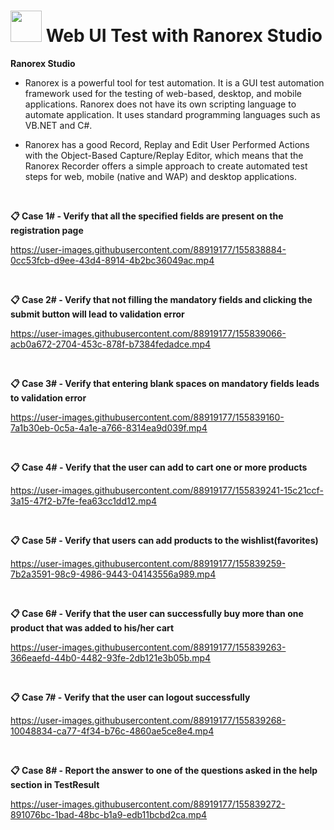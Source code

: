 # <img src="https://user-images.githubusercontent.com/88919177/155840625-25e87cbe-0bce-4ecd-89e4-06aecdbc812a.jpg" width=50 > Web UI Test with Ranorex Studio

**Ranorex Studio** </br>
- Ranorex is a powerful tool for test automation. It is a GUI test automation framework used for the testing of web-based, desktop, and mobile applications. Ranorex does not have its own scripting language to automate application. It uses standard programming languages such as VB.NET and C#.

- Ranorex has a good Record, Replay and Edit User Performed Actions with the Object-Based Capture/Replay Editor, which means that the Ranorex Recorder offers a simple approach to create automated test steps for web, mobile (native and WAP) and desktop applications.

</br>

**📋 Case 1# - Verify that all the specified fields are present on the registration page**

https://user-images.githubusercontent.com/88919177/155838884-0cc53fcb-d9ee-43d4-8914-4b2bc36049ac.mp4

</br>

**📋 Case 2# - Verify that not filling the mandatory fields and clicking the submit button will lead to validation error**

https://user-images.githubusercontent.com/88919177/155839066-acb0a672-2704-453c-878f-b7384fedadce.mp4

</br>

**📋 Case 3# - Verify that entering blank spaces on mandatory fields leads to validation error**

https://user-images.githubusercontent.com/88919177/155839160-7a1b30eb-0c5a-4a1e-a766-8314ea9d039f.mp4

</br>

**📋 Case 4# - Verify that the user can add to cart one or more products**

https://user-images.githubusercontent.com/88919177/155839241-15c21ccf-3a15-47f2-b7fe-fea63cc1dd12.mp4

</br>

**📋 Case 5# - Verify that users can add products to the wishlist(favorites)**

https://user-images.githubusercontent.com/88919177/155839259-7b2a3591-98c9-4986-9443-04143556a989.mp4

</br>

**📋 Case 6# - Verify that the user can successfully buy more than one product that was added to his/her cart**

https://user-images.githubusercontent.com/88919177/155839263-366eaefd-44b0-4482-93fe-2db121e3b05b.mp4

</br>

**📋 Case 7# - Verify that the user can logout successfully**

https://user-images.githubusercontent.com/88919177/155839268-10048834-ca77-4f34-b76c-4860ae5ce8e4.mp4

</br>

**📋 Case 8# - Report the answer to one of the questions asked in the help section in TestResult**

https://user-images.githubusercontent.com/88919177/155839272-891076bc-1bad-48bc-b1a9-edb11bcbd2ca.mp4

</br>
